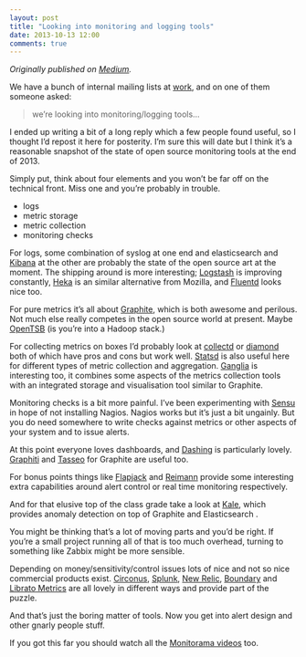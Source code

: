 ```yaml
---
layout: post
title: "Looking into monitoring and logging tools"
date: 2013-10-13 12:00
comments: true
---
```


_Originally published on [Medium](https://medium.com/p/1cbb173faa3a)._

We have a bunch of internal mailing lists at [work](http://digital.cabinetoffice.gov.uk/), and on one of them someone asked:

> we’re looking into monitoring/logging tools…

I ended up writing a bit of a long reply which a few people found useful, so I thought I’d repost it here for posterity. I’m sure this will date but I think it’s a reasonable snapshot of the state of open source monitoring tools at the end of 2013.

Simply put, think about four elements and you won’t be far off on the
technical front. Miss one and you’re probably in trouble.

* logs
* metric storage
* metric collection
* monitoring checks

For logs, some combination of syslog at one end and elasticsearch and
[Kibana](http://www.elasticsearch.org/overview/kibana/) at the other are probably the state of the open source art at
the moment. The shipping around is more interesting; [Logstash](http://logstash.net/) is improving constantly, [Heka](http://heka-docs.readthedocs.org/en/latest/) is an similar alternative from Mozilla, and [Fluentd](http://fluentd.org/) looks nice too.

For pure metrics it’s all about [Graphite](http://graphite.wikidot.com/), which is both awesome and
perilous. Not much else really competes in the open source world at
present. Maybe [OpenTSB](http://opentsdb.net/) (is you’re into a Hadoop stack.)

For collecting metrics on boxes I’d probably look at [collectd](http://collectd.org/) or [diamond](https://github.com/BrightcoveOS/Diamond) both of which have pros and cons but work well. [Statsd](https://github.com/etsy/statsd/) is also useful here for different types of metric collection and aggregation. [Ganglia](http://ganglia.sourceforge.net/) is interesting too, it combines some aspects of the metrics collection tools with an integrated storage and visualisation tool similar to Graphite.

Monitoring checks is a bit more painful. I’ve been experimenting with [Sensu](http://sensuapp.org/) in hope of not installing Nagios. Nagios works but it’s just a bit ungainly. But you do need somewhere to write checks against metrics or other aspects of your system and to issue alerts.

At this point everyone loves dashboards, and [Dashing](http://shopify.github.io/dashing/) is particularly lovely. [Graphiti](https://github.com/paperlesspost/graphiti) and [Tasseo](https://github.com/obfuscurity/tasseo) for Graphite are useful too.

For bonus points things like [Flapjack](http://flapjack.io/) and [Reimann](http://riemann.io/) provide some interesting extra capabilities around alert control or real time monitoring respectively.

And for that elusive top of the class grade take a look at [Kale](http://codeascraft.com/2013/06/11/introducing-kale/), which provides anomaly detection on top of Graphite and Elasticsearch .

You might be thinking that’s a lot of moving parts and you’d be right. If you’re a small project running all of that is too much overhead, turning to something like Zabbix might be more sensible.

Depending on money/sensitivity/control issues lots of nice and not so
nice commercial products exist. [Circonus](http://www.circonus.com/), [Splunk](http://www.splunk.com/), [New Relic](http://newrelic.com/), [Boundary](http://boundary.com/) and [Librato Metrics](https://metrics.librato.com/) are all lovely in different ways and provide part of the puzzle.

And that’s just the boring matter of tools. Now you get into alert design and other gnarly people stuff.

If you got this far you should watch all the [Monitorama videos](http://vimeo.com/monitorama) too.
